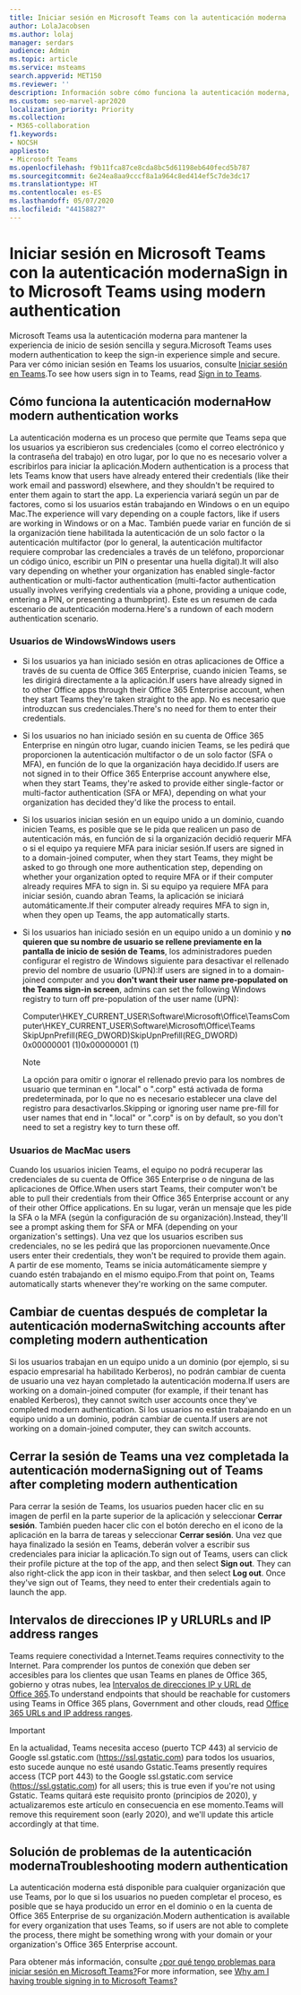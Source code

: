 ```yaml
---
title: Iniciar sesión en Microsoft Teams con la autenticación moderna
author: LolaJacobsen
ms.author: lolaj
manager: serdars
audience: Admin
ms.topic: article
ms.service: msteams
search.appverid: MET150
ms.reviewer: ''
description: Información sobre cómo funciona la autenticación moderna, cómo cambiar de cuenta y cómo solucionar problemas con la autenticación moderna. Incluye cómo indicar a Teams que ignore el rellenado del nombre del usuario (UPN) en el inicio de sesión.
ms.custom: seo-marvel-apr2020
localization_priority: Priority
ms.collection:
- M365-collaboration
f1.keywords:
- NOCSH
appliesto:
- Microsoft Teams
ms.openlocfilehash: f9b11fca87ce8cda8bc5d61198eb640fecd5b787
ms.sourcegitcommit: 6e24ea8aa9cccf8a1a964c8ed414ef5c7de3dc17
ms.translationtype: HT
ms.contentlocale: es-ES
ms.lasthandoff: 05/07/2020
ms.locfileid: "44158827"
---
```

<a name="sign-in-to-microsoft-teams-using-modern-authentication"></a><span data-ttu-id="0d2e5-104">Iniciar sesión en Microsoft Teams con la autenticación moderna</span><span class="sxs-lookup"><span data-stu-id="0d2e5-104">Sign in to Microsoft Teams using modern authentication</span></span>
==========================

<span data-ttu-id="0d2e5-105">Microsoft Teams usa la autenticación moderna para mantener la experiencia de inicio de sesión sencilla y segura.</span><span class="sxs-lookup"><span data-stu-id="0d2e5-105">Microsoft Teams uses modern authentication to keep the sign-in experience simple and secure.</span></span> <span data-ttu-id="0d2e5-106">Para ver cómo inician sesión en Teams los usuarios, consulte [Iniciar sesión en Teams](https://support.office.com/article/sign-in-to-teams-ea4b1443-d11b-4791-8ae1-9977e7723055).</span><span class="sxs-lookup"><span data-stu-id="0d2e5-106">To see how users sign in to Teams, read [Sign in to Teams](https://support.office.com/article/sign-in-to-teams-ea4b1443-d11b-4791-8ae1-9977e7723055).</span></span>

## <a name="how-modern-authentication-works"></a><span data-ttu-id="0d2e5-107">Cómo funciona la autenticación moderna</span><span class="sxs-lookup"><span data-stu-id="0d2e5-107">How modern authentication works</span></span>

<span data-ttu-id="0d2e5-108">La autenticación moderna es un proceso que permite que Teams sepa que los usuarios ya escribieron sus credenciales (como el correo electrónico y la contraseña del trabajo) en otro lugar, por lo que no es necesario volver a escribirlos para iniciar la aplicación.</span><span class="sxs-lookup"><span data-stu-id="0d2e5-108">Modern authentication is a process that lets Teams know that users have already entered their credentials (like their work email and password) elsewhere, and they shouldn't be required to enter them again to start the app.</span></span> <span data-ttu-id="0d2e5-109">La experiencia variará según un par de factores, como si los usuarios están trabajando en Windows o en un equipo Mac.</span><span class="sxs-lookup"><span data-stu-id="0d2e5-109">The experience will vary depending on a couple factors, like if users are working in Windows or on a Mac.</span></span> <span data-ttu-id="0d2e5-110">También puede variar en función de si la organización tiene habilitada la autenticación de un solo factor o la autenticación multifactor (por lo general, la autenticación multifactor requiere comprobar las credenciales a través de un teléfono, proporcionar un código único, escribir un PIN o presentar una huella digital).</span><span class="sxs-lookup"><span data-stu-id="0d2e5-110">It will also vary depending on whether your organization has enabled single-factor authentication or multi-factor authentication (multi-factor authentication usually involves verifying credentials via a phone, providing a unique code, entering a PIN, or presenting a thumbprint).</span></span> <span data-ttu-id="0d2e5-111">Este es un resumen de cada escenario de autenticación moderna.</span><span class="sxs-lookup"><span data-stu-id="0d2e5-111">Here's a rundown of each modern authentication scenario.</span></span>

### <a name="windows-users"></a><span data-ttu-id="0d2e5-112">Usuarios de Windows</span><span class="sxs-lookup"><span data-stu-id="0d2e5-112">Windows users</span></span> 

- <span data-ttu-id="0d2e5-113">Si los usuarios ya han iniciado sesión en otras aplicaciones de Office a través de su cuenta de Office 365 Enterprise, cuando inicien Teams, se les dirigirá directamente a la aplicación.</span><span class="sxs-lookup"><span data-stu-id="0d2e5-113">If users have already signed in to other Office apps through their Office 365 Enterprise account, when they start Teams they're taken straight to the app.</span></span> <span data-ttu-id="0d2e5-114">No es necesario que introduzcan sus credenciales.</span><span class="sxs-lookup"><span data-stu-id="0d2e5-114">There's no need for them to enter their credentials.</span></span>

- <span data-ttu-id="0d2e5-115">Si los usuarios no han iniciado sesión en su cuenta de Office 365 Enterprise en ningún otro lugar, cuando inicien Teams, se les pedirá que proporcionen la autenticación multifactor o de un solo factor (SFA o MFA), en función de lo que la organización haya decidido.</span><span class="sxs-lookup"><span data-stu-id="0d2e5-115">If users are not signed in to their Office 365 Enterprise account anywhere else, when they start Teams, they're asked to provide either single-factor or multi-factor authentication (SFA or MFA), depending on what your organization has decided they'd like the process to entail.</span></span>

- <span data-ttu-id="0d2e5-116">Si los usuarios inician sesión en un equipo unido a un dominio, cuando inicien Teams, es posible que se le pida que realicen un paso de autenticación más, en función de si la organización decidió requerir MFA o si el equipo ya requiere MFA para iniciar sesión.</span><span class="sxs-lookup"><span data-stu-id="0d2e5-116">If users are signed in to a domain-joined computer, when they start Teams, they might be asked to go through one more authentication step, depending on whether your organization opted to require MFA or if their computer already requires MFA to sign in.</span></span> <span data-ttu-id="0d2e5-117">Si su equipo ya requiere MFA para iniciar sesión, cuando abran Teams, la aplicación se iniciará automáticamente.</span><span class="sxs-lookup"><span data-stu-id="0d2e5-117">If their computer already requires MFA to sign in, when they open up Teams, the app automatically starts.</span></span>

- <span data-ttu-id="0d2e5-118">Si los usuarios han iniciado sesión en un equipo unido a un dominio y **no quieren que su nombre de usuario se rellene previamente en la pantalla de inicio de sesión de Teams**, los administradores pueden configurar el registro de Windows siguiente para desactivar el rellenado previo del nombre de usuario (UPN):</span><span class="sxs-lookup"><span data-stu-id="0d2e5-118">If users are signed in to a domain-joined computer and you **don't want their user name pre-populated on the Teams sign-in screen**, admins can set the following Windows registry to turn off pre-population of the user name (UPN):</span></span>

  <span data-ttu-id="0d2e5-119">Computer\HKEY_CURRENT_USER\Software\Microsoft\Office\Teams</span><span class="sxs-lookup"><span data-stu-id="0d2e5-119">Computer\HKEY_CURRENT_USER\Software\Microsoft\Office\Teams</span></span><br/>
  <span data-ttu-id="0d2e5-120">SkipUpnPrefill(REG_DWORD)</span><span class="sxs-lookup"><span data-stu-id="0d2e5-120">SkipUpnPrefill(REG_DWORD)</span></span><br/>
  <span data-ttu-id="0d2e5-121">0x00000001 (1)</span><span class="sxs-lookup"><span data-stu-id="0d2e5-121">0x00000001 (1)</span></span>

    > [!NOTE]
    > <span data-ttu-id="0d2e5-122">La opción para omitir o ignorar el rellenado previo para los nombres de usuario que terminan en ".local" o ".corp" está activada de forma predeterminada, por lo que no es necesario establecer una clave del registro para desactivarlos.</span><span class="sxs-lookup"><span data-stu-id="0d2e5-122">Skipping or ignoring user name pre-fill for user names that end in ".local" or ".corp" is on by default, so you don't need to set a registry key to turn these off.</span></span> 


### <a name="mac-users"></a><span data-ttu-id="0d2e5-123">Usuarios de Mac</span><span class="sxs-lookup"><span data-stu-id="0d2e5-123">Mac users</span></span> 

<span data-ttu-id="0d2e5-124">Cuando los usuarios inicien Teams, el equipo no podrá recuperar las credenciales de su cuenta de Office 365 Enterprise o de ninguna de las aplicaciones de Office.</span><span class="sxs-lookup"><span data-stu-id="0d2e5-124">When users start Teams, their computer won't be able to pull their credentials from their Office 365 Enterprise account or any of their other Office applications.</span></span> <span data-ttu-id="0d2e5-125">En su lugar, verán un mensaje que les pide la SFA o la MFA (según la configuración de su organización).</span><span class="sxs-lookup"><span data-stu-id="0d2e5-125">Instead, they'll see a prompt asking them for SFA or MFA (depending on your organization's settings).</span></span> <span data-ttu-id="0d2e5-126">Una vez que los usuarios escriben sus credenciales, no se les pedirá que las proporcionen nuevamente.</span><span class="sxs-lookup"><span data-stu-id="0d2e5-126">Once users enter their credentials, they won't be required to provide them again.</span></span> <span data-ttu-id="0d2e5-127">A partir de ese momento, Teams se inicia automáticamente siempre y cuando estén trabajando en el mismo equipo.</span><span class="sxs-lookup"><span data-stu-id="0d2e5-127">From that point on, Teams automatically starts whenever they're working on the same computer.</span></span>

## <a name="switching-accounts-after-completing-modern-authentication"></a><span data-ttu-id="0d2e5-128">Cambiar de cuentas después de completar la autenticación moderna</span><span class="sxs-lookup"><span data-stu-id="0d2e5-128">Switching accounts after completing modern authentication</span></span>

<span data-ttu-id="0d2e5-129">Si los usuarios trabajan en un equipo unido a un dominio (por ejemplo, si su espacio empresarial ha habilitado Kerberos), no podrán cambiar de cuenta de usuario una vez hayan completado la autenticación moderna.</span><span class="sxs-lookup"><span data-stu-id="0d2e5-129">If users are working on a domain-joined computer (for example, if their tenant has enabled Kerberos), they cannot switch user accounts once they've completed modern authentication.</span></span> <span data-ttu-id="0d2e5-130">Si los usuarios no están trabajando en un equipo unido a un dominio, podrán cambiar de cuenta.</span><span class="sxs-lookup"><span data-stu-id="0d2e5-130">If users are not working on a domain-joined computer, they can switch accounts.</span></span>

## <a name="signing-out-of-teams-after-completing-modern-authentication"></a><span data-ttu-id="0d2e5-131">Cerrar la sesión de Teams una vez completada la autenticación moderna</span><span class="sxs-lookup"><span data-stu-id="0d2e5-131">Signing out of Teams after completing modern authentication</span></span>
<span data-ttu-id="0d2e5-132">Para cerrar la sesión de Teams, los usuarios pueden hacer clic en su imagen de perfil en la parte superior de la aplicación y seleccionar **Cerrar sesión**. También pueden hacer clic con el botón derecho en el icono de la aplicación en la barra de tareas y seleccionar **Cerrar sesión**. Una vez que haya finalizado la sesión en Teams, deberán volver a escribir sus credenciales para iniciar la aplicación.</span><span class="sxs-lookup"><span data-stu-id="0d2e5-132">To sign out of Teams, users can click their profile picture at the top of the app, and then select **Sign out**. They can also right-click the app icon in their taskbar, and then select **Log out**. Once they've sign out of Teams, they need to enter their credentials again to launch the app.</span></span>

## <a name="urls-and-ip-address-ranges"></a><span data-ttu-id="0d2e5-133">Intervalos de direcciones IP y URL</span><span class="sxs-lookup"><span data-stu-id="0d2e5-133">URLs and IP address ranges</span></span>
<span data-ttu-id="0d2e5-134">Teams requiere conectividad a Internet.</span><span class="sxs-lookup"><span data-stu-id="0d2e5-134">Teams requires connectivity to the Internet.</span></span> <span data-ttu-id="0d2e5-135">Para comprender los puntos de conexión que deben ser accesibles para los clientes que usan Teams en planes de Office 365, gobierno y otras nubes, lea [Intervalos de direcciones IP y URL de Office 365](https://docs.microsoft.com/office365/enterprise/urls-and-ip-address-ranges).</span><span class="sxs-lookup"><span data-stu-id="0d2e5-135">To understand endpoints that should be reachable for customers using Teams in Office 365 plans, Government and other clouds, read [Office 365 URLs and IP address ranges](https://docs.microsoft.com/office365/enterprise/urls-and-ip-address-ranges).</span></span> 

> [!IMPORTANT]
> <span data-ttu-id="0d2e5-136">En la actualidad, Teams necesita acceso (puerto TCP 443) al servicio de Google ssl.gstatic.com (https://ssl.gstatic.com) para todos los usuarios, esto sucede aunque no esté usando Gstatic.</span><span class="sxs-lookup"><span data-stu-id="0d2e5-136">Teams presently requires access (TCP port 443) to the Google ssl.gstatic.com service (https://ssl.gstatic.com) for all users; this is true even if you're not using Gstatic.</span></span> <span data-ttu-id="0d2e5-137">Teams quitará este requisito pronto (principios de 2020), y actualizaremos este artículo en consecuencia en ese momento.</span><span class="sxs-lookup"><span data-stu-id="0d2e5-137">Teams will remove this requirement soon (early 2020), and we'll update this article accordingly at that time.</span></span>

## <a name="troubleshooting-modern-authentication"></a><span data-ttu-id="0d2e5-138">Solución de problemas de la autenticación moderna</span><span class="sxs-lookup"><span data-stu-id="0d2e5-138">Troubleshooting modern authentication</span></span>

<span data-ttu-id="0d2e5-139">La autenticación moderna está disponible para cualquier organización que use Teams, por lo que si los usuarios no pueden completar el proceso, es posible que se haya producido un error en el dominio o en la cuenta de Office 365 Enterprise de su organización.</span><span class="sxs-lookup"><span data-stu-id="0d2e5-139">Modern authentication is available for every organization that uses Teams, so if users are not able to complete the process, there might be something wrong with your domain or your organization's Office 365 Enterprise account.</span></span> 

<span data-ttu-id="0d2e5-140">Para obtener más información, consulte [¿por qué tengo problemas para iniciar sesión en Microsoft Teams?](https://support.office.com/article/why-am-i-having-trouble-signing-in-to-microsoft-teams-a02f683b-61a3-4008-9447-ee60c5593b0f)</span><span class="sxs-lookup"><span data-stu-id="0d2e5-140">For more information, see [Why am I having trouble signing in to Microsoft Teams?](https://support.office.com/article/why-am-i-having-trouble-signing-in-to-microsoft-teams-a02f683b-61a3-4008-9447-ee60c5593b0f)</span></span>


